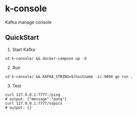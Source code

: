 # k-console
Kafka manage console

## QuickStart
1. Start Kafka
```
cd k-console/ && docker-compose up -d
```
2. Run
```
cd k-console/ && KAFKA_STRING=$(hostname -i):9094 go run .
```
3. Test
```
curl 127.0.0.1:7777:/ping
# output: {"message":"pong"}
curl 127.0.0.1:7777/topics
# output: {}
```
